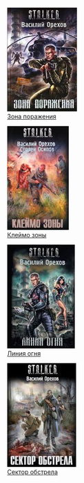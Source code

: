 ![](Зона%20поражения.jpg)  
[Зона поражения](Зона%20поражения.txt)

![](Клеймо%20зоны.jpg)  
[Клеймо зоны](Клеймо%20зоны.txt)

![](Линия%20огня.jpg)  
[Линия огня](Линия%20огня.txt)

![](Сектор%20обстрела.jpg)  
[Сектор обстрела](Сектор%20обстрела.txt)
